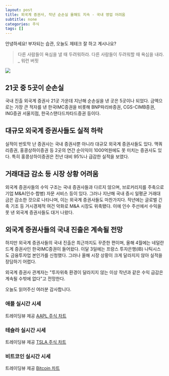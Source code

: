 ```yaml
---
layout: post
title: 외국계 증권사, 작년 순손실 올해도 지속 - 국내 영업 어려움
subtitle: none
categories: 주식
tags: []
---
```


안녕하세요! 부자되는 습관, 오늘도 제테크 잘 하고 계시나요?

> 다른 사람들이 욕심을 낼 때 두려워하라. 다른 사람들이 두려워할 때 욕심을 내라. _ 워런 버핏






![](https://source.unsplash.com/800x450/?luxury)

##  21곳 중 5곳이 순손실

국내 진출 외국계 증권사 21곳 가운데 지난해 순손실을 낸 곳은 5곳이나 되었다. 금액으로는 가장 큰 적자를 낸 한국IMC증권을 비롯해 BNP파리바증권, CGS-CIMB증권, ING증권 서울지점, 한국스탠다드차타드증권 등이다.

## 대규모 외국계 증권사들도 실적 하락

실적이 반토막 난 증권사는 국내 증권사뿐 아니라 대규모 외국계 증권사들도 있다. 맥쿼리증권, 홍콩상하이증권 등 2곳의 연간 순이익이 1000억원에도 못 미치는 증권사도 있다. 특히 홍콩상하이증권은 전년 대비 95%나 급감한 실적을 보였다.

## 거래대금 감소 등 시장 상황 어려움

외국계 증권사들의 수익 구조는 국내 증권사들과 다르지 않으며, 브로커리지를 주축으로 기업 M&A(인수·합병) 자문 서비스 등이 있다. 그러나 지난해 국내 증시 일평균 거래대금은 감소한 것으로 나타나며, 이는 외국계 증권사들도 마찬가지다. 작년에는 글로벌 긴축 기조 등 거시경제적 여건 악화로 M&A 시장도 위축됐다. 이에 인수 주선에서 수익을 못 낸 외국계 증권사들도 대거 나왔다.

## 외국계 증권사들의 국내 진출은 계속될 전망

하지만 외국계 증권사들의 국내 진출은 최근까지도 꾸준한 편이며, 올해 4월에는 네덜란드계 증권사인 한국IMC증권이 들어왔다. 이달 3일에는 프랑스 투자은행(IB) 나틱시스도 금융투자업 본인가를 신청했다. 그러나 올해 시장 상황이 크게 달라지지 않아 실적을 장담하기 어렵다.

외국계 증권사 관계자는 "투자위축 환경이 달라지지 않는 이상 작년과 같은 수익 급감은 계속될 수밖에 없다"고 전망한다.

오늘도 읽어주신 여러분 감사합니다.

### 애플 실시간 시세


<!-- TradingView Widget BEGIN -->
<div class="tradingview-widget-container">
  <div id="tradingview_6a264"></div>
  <div class="tradingview-widget-copyright">트레이딩뷰 제공 <a href="https://kr.tradingview.com/symbols/NASDAQ-AAPL/" rel="noopener" target="_blank"><span class="blue-text">AAPL 주식 차트</span></a></div>
  <script type="text/javascript" src="https://s3.tradingview.com/tv.js"></script>
  <script type="text/javascript">
  new TradingView.widget(
  {
  "autosize": true,
  "symbol": "NASDAQ:AAPL",
  "interval": "D",
  "timezone": "Asia/Seoul",
  "theme": "light",
  "style": "1",
  "locale": "kr",
  "toolbar_bg": "#f1f3f6",
  "enable_publishing": false,
  "hide_top_toolbar": true,
  "hide_legend": true,
  "save_image": false,
  "container_id": "tradingview_6a264"
}
  );
  </script>
</div>
<!-- TradingView Widget END -->


### 테슬라 실시간 시세


<!-- TradingView Widget BEGIN -->
<div class="tradingview-widget-container">
  <div id="tradingview_39d77"></div>
  <div class="tradingview-widget-copyright">트레이딩뷰 제공 <a href="https://kr.tradingview.com/symbols/NASDAQ-TSLA/" rel="noopener" target="_blank"><span class="blue-text">TSLA 주식 차트</span></a></div>
  <script type="text/javascript" src="https://s3.tradingview.com/tv.js"></script>
  <script type="text/javascript">
  new TradingView.widget(
  {
  "autosize": true,
  "symbol": "NASDAQ:TSLA",
  "interval": "D",
  "timezone": "Asia/Seoul",
  "theme": "light",
  "style": "1",
  "locale": "kr",
  "toolbar_bg": "#f1f3f6",
  "enable_publishing": false,
  "hide_top_toolbar": true,
  "hide_legend": true,
  "save_image": false,
  "container_id": "tradingview_39d77"
}
  );
  </script>
</div>
<!-- TradingView Widget END -->


### 비트코인 실시간 시세


<!-- TradingView Widget BEGIN -->
<div class="tradingview-widget-container">
  <div id="tradingview_3f91e"></div>
  <div class="tradingview-widget-copyright">트레이딩뷰 제공 <a href="https://kr.tradingview.com/symbols/BTCUSD/?exchange=BITSTAMP" rel="noopener" target="_blank"><span class="blue-text">Bitcoin 차트</span></a></div>
  <script type="text/javascript" src="https://s3.tradingview.com/tv.js"></script>
  <script type="text/javascript">
  new TradingView.widget(
  {
  "autosize": true,
  "symbol": "BITSTAMP:BTCUSD",
  "interval": "D",
  "timezone": "Asia/Seoul",
  "theme": "light",
  "style": "1",
  "locale": "kr",
  "toolbar_bg": "#f1f3f6",
  "enable_publishing": false,
  "hide_top_toolbar": true,
  "hide_legend": true,
  "save_image": false,
  "container_id": "tradingview_3f91e"
}
  );
  </script>
</div>
<!-- TradingView Widget END -->

